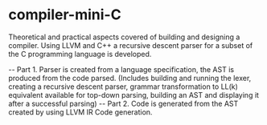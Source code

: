 # compiler-mini-C

Theoretical and practical aspects covered of building and designing a compiler. Using LLVM and C++ a recursive descent parser for a subset of the C programming language is developed. 

-- Part 1.
Parser is created from a language specification, the AST is produced from the code parsed. (Includes building and running the lexer, creating a recursive descent parser, grammar transformation to LL(k) equivalent available for top-down parsing, building an AST and displaying it after a successful parsing)
-- Part 2.
Code is generated from the AST created by using LLVM IR Code generation.
